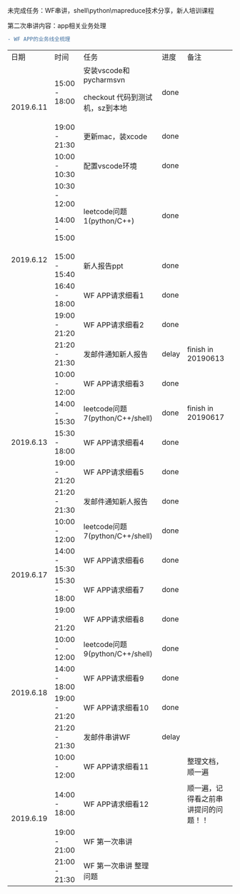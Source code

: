 未完成任务：WF串讲，shell\python\mapreduce技术分享，新人培训课程<p>
第二次串讲内容：app相关业务处理<p>
```diff
- WF APP的业务线全梳理
```
<table>
  <tr>
    <td>日期</td>
    <td>时间</td>
    <td>任务</td>
    <td>进度</td>
    <td>备注</td>
  </tr>
  <tr>
    <td  rowspan="2">2019.6.11</td>
    <td>15:00 - 18:00</td>
    <td>安装vscode和pycharmsvn<p>checkout 代码到测试机，sz到本地</td>
    <td>done</td>
  </tr>
  <tr>
    <td>19:00 - 21:30</td>
    <td>更新mac，装xcode</td>
    <td>done</td>
  </tr>
  <tr>
    <td  rowspan="6">2019.6.12</td>
    <td>10:00 - 10:30</td>
    <td>配置vscode环境</td>
    <td>done</td>
  </tr>
  <tr>
    <td>10:30 - 12:00<p>14:00 - 15:00</td>
    <td>leetcode问题1(python/C++)</td>
    <td>done</td>
  </tr>
  <tr>
    <td>15:00 - 15:40</td>
    <td>新人报告ppt</td>
    <td>done</td>
  </tr>
  <tr>
    <td>16:40 - 18:00</td>
    <td>WF APP请求细看1</td>
    <td>done</td>
  </tr>
  <tr>
    <td>19:00 - 21:20</td>
    <td>WF APP请求细看2</td>
    <td>done</td>
  </tr>
  <tr>
    <td>21:20 - 21:30</td>
    <td>发邮件通知新人报告</td>
    <td>delay</td>
    <td>finish in 20190613</td>
  </tr>
  <tr>
    <td  rowspan="5">2019.6.13</td>
    <td>10:00 - 12:00</td>
    <td>WF APP请求细看3</td>
    <td>done</td>
  </tr>
  <tr>
    <td>14:00 - 15:30</td>
    <td>leetcode问题7(python/C++/shell)</td>
    <td>done</td>
    <td>finish in 20190617</td>
  </tr>
  <tr>
    <td>15:30 - 18:00</td>
    <td>WF APP请求细看4</td>
    <td>done</td>
  </tr>
  <tr>
    <td>19:00 - 21:20</td>
    <td>WF APP请求细看5</td>
    <td>done</td>
  </tr>
  <tr>
    <td>21:20 - 21:30</td>
    <td>发邮件通知新人报告</td>
    <td>done</td>
  </tr>
  <tr>
    <td  rowspan="4">2019.6.17</td>
    <td>10:00 - 12:00</td>
    <td>leetcode问题7(python/C++/shell)</td>
    <td>done</td>
  </tr>
  <tr>
    <td>14:00 - 15:30</td>
    <td>WF APP请求细看6</td>
    <td>done</td>
  </tr>
  <tr>
    <td>15:30 - 18:00</td>
    <td>WF APP请求细看7</td>
    <td>done</td>
  </tr>
  <tr>
    <td>19:00 - 21:20</td>
    <td>WF APP请求细看8</td>
    <td>done</td>
  </tr>
    <tr>
    <td  rowspan="4">2019.6.18</td>
    <td>10:00 - 12:00</td>
    <td>leetcode问题9(python/C++/shell)</td>
    <td>done</td>
  </tr>
  <tr>
    <td>14:00 - 18:00</td>
    <td>WF APP请求细看9</td>
    <td>done</td>
  </tr>
  <tr>
    <td>19:00 - 21:20</td>
    <td>WF APP请求细看10</td>
    <td>done</td>
  </tr>
    <tr>
    <td>21:20 - 21:30</td>
    <td>发邮件串讲WF</td>
    <td>delay</td>
  </tr>
      <tr>
    <td  rowspan="4">2019.6.19</td>
    <td>10:00 - 12:00</td>
    <td>WF APP请求细看11</td>
    <td></td>
    <td>整理文档，顺一遍</td>
  </tr>
  <tr>
    <td>14:00 - 18:00</td>
    <td>WF APP请求细看12</td>
    <td></td>
    <td>顺一遍，记得看之前串讲提问的问题！！</td>
  </tr>
  <tr>
    <td>19:00 - 21:00</td>
    <td>WF 第一次串讲</td>
    <td></td>
  </tr>
    <tr>
    <td>21:00 - 21:30</td>
    <td>WF 第一次串讲 整理问题</td>
    <td></td>
  </tr>
</table>
